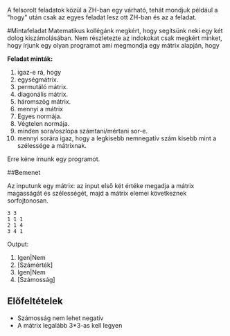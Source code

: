 A felsorolt feladatok közül a ZH-ban egy várható, tehát mondjuk például a "hogy" után csak az egyes feladat lesz ott ZH-ban és az a feladat.

#Mintafeladat
Matematikus kollégánk megkért, hogy segítsünk neki egy két dolog kiszámolásában. Nem részletezte az indokokat csak megkért minket, hogy írjunk egy olyan programot ami megmondja egy mátrix alapján, hogy

**Feladat minták:**

1. igaz-e rá, hogy 
  1. egységmátrix.
  2. permutáló mátrix.
  3. diagonális mátrix.
  4. háromszög mátrix.
2. mennyi a mátrix
  1. Egyes normája.
  2. Végtelen normája.
3. minden sora/oszlopa számtani/mértani sor-e.
4. mennyi sorára igaz, hogy a legkisebb nemnegatív szám kisebb mint a szélessége a mátrixnak.


Erre kéne írnunk egy programot.

##Bemenet

Az inputunk egy mátrix: az input első két értéke megadja a mátrix magasságát és szélességét, majd a mátrix elemei következnek sorfojtonosan.
```
3 3
1 1 1 
2 1 4 
3 4 1 
```
Output:

1. Igen|Nem
2. [Számérték]
3. Igen|Nem
4. [Számosság]

## Előfeltételek

* Számosság nem lehet negatív
* A mátrix legalább 3*3-as kell legyen
